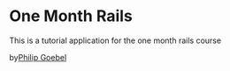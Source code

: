 # One Month Rails

This is a tutorial application for the one month rails course

by[Philip Goebel](http://example.com)
